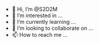 - 👋 Hi, I’m @S2D2M
- 👀 I’m interested in ...
- 🌱 I’m currently learning ...
- 💞️ I’m looking to collaborate on ...
- 📫 How to reach me ...

<!---
S2D2M/S2D2M is a ✨ special ✨ repository because its `README.md` (this file) appears on your GitHub profile.
You can click the Preview link to take a look at your changes.
--->
